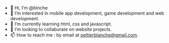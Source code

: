 - 👋 Hi, I’m @blnche
- 👀 I’m interested in mobile app development, game development and web development.
- 🌱 I’m currently learning html, css and javascript.
- 💞️ I’m looking to collaborate on website projects.
- 📫 How to reach me : by email at peltierblanche@gmail.com.

<!---
blnche/blnche is a ✨ special ✨ repository because its `README.md` (this file) appears on your GitHub profile.
You can click the Preview link to take a look at your changes.
--->
